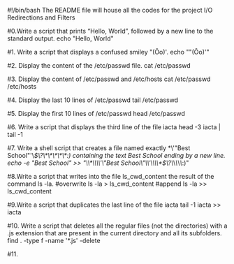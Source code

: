 #!/bin/bash
The README file will house all the codes for the project I/O Redirections and Filters

#0.Write a script that prints “Hello, World”, followed by a new line to the standard output.
 echo "Hello, World"

#1. Write a script that displays a confused smiley "(Ôo)'.
echo "\"(Ôo)'"

#2. Display the content of the /etc/passwd file.
cat /etc/passwd

#3. Display the content of /etc/passwd and /etc/hosts
cat /etc/passwd /etc/hosts

#4. Display the last 10 lines of /etc/passwd
tail /etc/passwd

#5. Display the first 10 lines of /etc/passwd
head /etc/passwd

#6. Write a script that displays the third line of the file iacta
head -3 iacta | tail -1

#7. Write a shell script that creates a file named exactly \*\\'"Best School"\'\\*$\?\*\*\*\*\*:) containing the text Best School ending by a new line.
echo -e "Best School"  >> "\\*\\\\'\"Best School\"\\'\\\\*$\\?\\*\\*\\*\\*\\*:)"

#8.Write a script that writes into the file ls_cwd_content the result of the command ls -la. 
#overwrite
ls -la > ls_cwd_content 
#append
ls -la >> ls_cwd_content

#9.Write a script that duplicates the last line of the file iacta
tail -1 iacta >> iacta 

#10. Write a script that deletes all the regular files (not the directories) with a .js extension that are present in the current directory and all its subfolders.
find . -type f -name '*.js' -delete

#11. 
 
